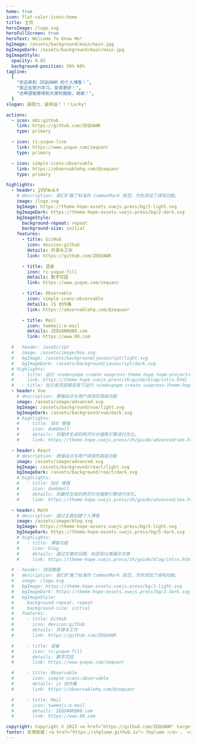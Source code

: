 ```yaml
---
home: true
icon: flat-color-icons:home
title: 主页
heroImage: /logo.svg
heroFullScreen: true
heroText: Welcome To Know Me!
bgImage: /assets/background/main/main.jpg
bgImageDark: /assets/background/main/main.jpg
bgImageStyle:
  opacity: 0.85
  background-position: 50% 60%
tagline:
  [
    "欢迎来到 ZEQUANR 的个人博客！",
    "我正在努力学习，变得更好！",
    "也希望能够得到大家的鼓励，谢谢！",
  ]
slogan: 越努力，越幸运！！！Lucky!

actions:
  - icon: mdi:github
    link: https://github.com/ZEQUANR
    type: primary

  - icon: ri:yuque-line
    link: https://www.yuque.com/zequanr
    type: primary

  - icon: simple-icons:observable
    link: https://observablehq.com/@zequanr
    type: primary

highlights:
  - header: 𝓩𝓔𝓠𝓤𝓐𝓝
    # description: 我们扩展了标准的 CommonMark 规范，为你添加了成吨功能。
    image: /logo.svg
    bgImage: https://theme-hope-assets.vuejs.press/bg/2-light.svg
    bgImageDark: https://theme-hope-assets.vuejs.press/bg/2-dark.svg
    bgImageStyle:
      background-repeat: repeat
      background-size: initial
    features:
      - title: GitHub
        icon: devicon:github
        details: 开源与工作
        link: https://github.com/ZEQUANR

      - title: 语雀
        icon: ri:yuque-fill
        details: 数字花园
        link: https://www.yuque.com/zequanr

      - title: Observable
        icon: simple-icons:observable
        details: JS 创作集
        link: https://observablehq.com/@zequanr

      - title: Mail
        icon: twemoji:e-mail
        details: ZEQUANR@88.com
        link: https://www.88.com

  # - header: JavaScript
  #   image: /assets/image/box.svg
  #   bgImage: /assets/background/javascript/light.svg
  #   bgImageDark: /assets/background/javascript/dark.svg
  # highlights:
  #   - title: 运行 <code>pnpm create vuepress-theme-hope hope-project</code> 以创建一个新的主题项目。
  #     link: https://theme-hope.vuejs.press/zh/guide/blog/intro.html
  #   - title: 在已有项目根目录下运行 <code>pnpm create vuepress-theme-hope add .</code> 以在项目中添加主题。
  - header: Vue
    # description: 增强站点与用户体验的高级功能
    image: /assets/image/advanced.svg
    bgImage: /assets/background/vue/light.svg
    bgImageDark: /assets/background/vue/dark.svg
    # highlights:
    #   - title: SEO 增强
    #     icon: dumbbell
    #     details: 将最终生成的网页针对搜索引擎进行优化。
    #     link: https://theme-hope.vuejs.press/zh/guide/advanced/seo.html

  - header: React
    # description: 增强站点与用户体验的高级功能
    image: /assets/image/advanced.svg
    bgImage: /assets/background/react/light.svg
    bgImageDark: /assets/background/react/dark.svg
    # highlights:
    #   - title: SEO 增强
    #     icon: dumbbell
    #     details: 将最终生成的网页针对搜索引擎进行优化。
    #     link: https://theme-hope.vuejs.press/zh/guide/advanced/seo.html

  - header: Math
    # description: 通过主题创建个人博客
    image: /assets/image/blog.svg
    bgImage: https://theme-hope-assets.vuejs.press/bg/5-light.svg
    bgImageDark: https://theme-hope-assets.vuejs.press/bg/5-dark.svg
    # highlights:
    #   - title: 博客功能
    #     icon: blog
    #     details: 通过文章的日期、标签和分类展示文章
    #     link: https://theme-hope.vuejs.press/zh/guide/blog/intro.html

  # - header: 测试数据
  #   description: 我们扩展了标准的 CommonMark 规范，为你添加了成吨功能。
  #   image: /logo.svg
  #   bgImage: https://theme-hope-assets.vuejs.press/bg/2-light.svg
  #   bgImageDark: https://theme-hope-assets.vuejs.press/bg/2-dark.svg
  #   bgImageStyle:
  #     background-repeat: repeat
  #     background-size: initial
  #   features:
  #     - title: GitHub
  #       icon: devicon:github
  #       details: 开源与工作
  #       link: https://github.com/ZEQUANR

  #     - title: 语雀
  #       icon: ri:yuque-fill
  #       details: 数字花园
  #       link: https://www.yuque.com/zequanr

  #     - title: Observable
  #       icon: simple-icons:observable
  #       details: js 创作集
  #       link: https://observablehq.com/@zequanr

  #     - title: Mail
  #       icon: twemoji:e-mail
  #       details: ZEQUANR@88.com
  #       link: https://www.88.com

copyright: Copyright © 2023 <a href="https://github.com/ZEQUANR" target="_blank">ZEQUANR
footer: 友情链接：<a href="https://shplume.github.io"> Shplume </a> 、 <a href="https://zhangbokai614.github.io/" target="_blank">Transistor </a>
---
```


